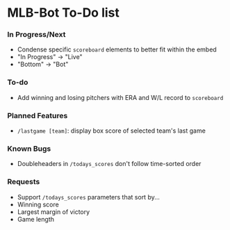 # MLB-Bot To-Do list
### In Progress/Next
- Condense specific `scoreboard` elements to better fit within the embed
 - "In Progress" -> "Live"
 - "Bottom" -> "Bot"
### To-do
- Add winning and losing pitchers with ERA and W/L record to `scoreboard` <!--not sure about this one-->
### Planned Features
- `/lastgame [team]`: display box score of selected team's last game 
### Known Bugs
- Doubleheaders in `/todays_scores` don't follow time-sorted order
### Requests
- Support `/todays_scores` parameters that sort by...
 - Winning score
 - Largest margin of victory
 - Game length